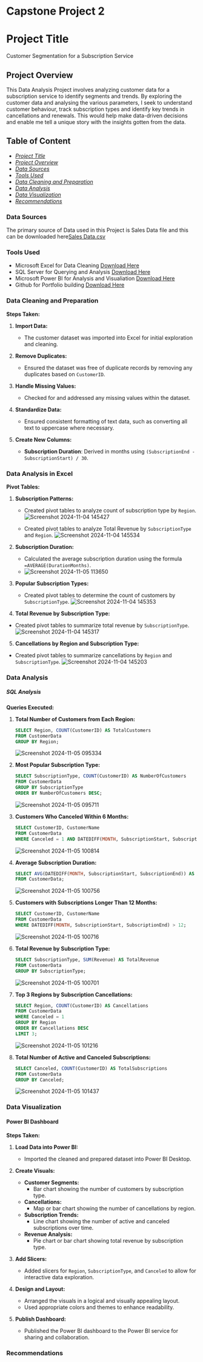 # Capstone Project 2

# Project Title
Customer Segmentation for a Subscription Service

## Project Overview
This Data Analysis Project involves analyzing customer data for a subscription service to identify segments and trends. By exploring the customer data and analysing the various parameters, I seek to understand customer behaviour, track subscription types and identify key trends in cancellations and renewals. This would help make data-driven decisions and enable me tell a unique story with the insights gotten from the data.

## Table of Content
* [*Project Title*](#project-title)
* [*Project Overview*](#project-overview)
* [*Data Sources*](#data-sources)
* [*Tools Used*](#tools-used)
* [*Data Cleaning and Preparation*](#data-cleaning-and-preparation)
* [*Data Analysis*](#data-analysis)
* [*Data Visualization*](#data-visualization)
* [*Recommendations*](#recommendations)
  
### Data Sources
The primary source of Data used in this Project is Sales Data file and this can be downloaded here[Sales Data.csv](https://github.com/user-attachments/files/17631070/Sales.Data.csv)


### Tools Used
- Microsoft Excel for Data Cleaning [Download Here](https://www.microsoft.com)
- SQL Server for Querying and Analysis [Download Here](https://www.microsoft.com)
- Microsoft Power BI for  Analysis and Visualiation [Download Here](https://www.microsoft.com)
- Github for Portfolio building [Download Here](https://www.github.com)

### Data Cleaning and Preparation
**Steps Taken:**

1. **Import Data:**
   - The customer dataset was imported into Excel for initial exploration and cleaning.

2. **Remove Duplicates:**
   - Ensured the dataset was free of duplicate records by removing any duplicates based on `CustomerID`.

3. **Handle Missing Values:**
   - Checked for and addressed any missing values within the dataset.

4. **Standardize Data:**
   - Ensured consistent formatting of text data, such as converting all text to uppercase where necessary.

5. **Create New Columns:**
   - **Subscription Duration**: Derived in months using `(SubscriptionEnd - SubscriptionStart) / 30`.

### Data Analysis in Excel 
**Pivot Tables:**

1. **Subscription Patterns:**
   - Created pivot tables to analyze count of subscription type by `Region`.
    ![Screenshot 2024-11-04 145427](https://github.com/user-attachments/assets/3b268996-dac1-444d-9232-5142be1c3f2f)

   - Created pivot tables to analyze Total Revenue by `SubscriptionType` and `Region`.
![Screenshot 2024-11-04 145534](https://github.com/user-attachments/assets/0c40377a-3a76-44bb-b0e8-cf14966c02a1)


2. **Subscription Duration:**
   - Calculated the average subscription duration using the formula `=AVERAGE(DurationMonths)`.
   - ![Screenshot 2024-11-05 113650](https://github.com/user-attachments/assets/25ee2922-3a98-4180-9073-9ced65f1b6fc)


3. **Popular Subscription Types:**
   - Created pivot tables to determine the count of customers by `SubscriptionType`.
     ![Screenshot 2024-11-04 145353](https://github.com/user-attachments/assets/bb617462-a55d-4d50-8efd-d8ee2e038dac)


4.  **Total Revenue by Subscription Type:**
   - Created pivot tables to summarize total revenue by `SubscriptionType`.
     ![Screenshot 2024-11-04 145317](https://github.com/user-attachments/assets/c0b80af3-11aa-43ca-a7c3-b287acc8546c)


 5. **Cancellations by Region and Subscription Type:**
   - Created pivot tables to summarize cancellations by `Region` and `SubscriptionType`.
     ![Screenshot 2024-11-04 145203](https://github.com/user-attachments/assets/ca04af40-7e37-4689-bc0d-d92b82b7f536)


### Data Analysis

##### SQL Analysis

**Queries Executed:**

1. **Total Number of Customers from Each Region:**
   ```sql
   SELECT Region, COUNT(CustomerID) AS TotalCustomers
   FROM CustomerData
   GROUP BY Region;
   ```
   ![Screenshot 2024-11-05 095334](https://github.com/user-attachments/assets/9c966176-1b71-4ae0-832a-2bdaacc6b28a)


2. **Most Popular Subscription Type:**
   ```sql
   SELECT SubscriptionType, COUNT(CustomerID) AS NumberOfCustomers
   FROM CustomerData
   GROUP BY SubscriptionType
   ORDER BY NumberOfCustomers DESC;
   ```
   ![Screenshot 2024-11-05 095711](https://github.com/user-attachments/assets/dd974093-4aaf-44a0-b90c-63095d5099cd)


3. **Customers Who Canceled Within 6 Months:**
   ```sql
   SELECT CustomerID, CustomerName
   FROM CustomerData
   WHERE Canceled = 1 AND DATEDIFF(MONTH, SubscriptionStart, SubscriptionEnd) <= 6;
   ```
   ![Screenshot 2024-11-05 100814](https://github.com/user-attachments/assets/65e7a1f3-d065-437f-a849-54507219af3a)


4. **Average Subscription Duration:**
   ```sql
   SELECT AVG(DATEDIFF(MONTH, SubscriptionStart, SubscriptionEnd)) AS AvgDuration
   FROM CustomerData;
   ```
   ![Screenshot 2024-11-05 100756](https://github.com/user-attachments/assets/831a297b-4296-4af3-aabd-5ac4d43fd7c9)


5. **Customers with Subscriptions Longer Than 12 Months:**
   ```sql
   SELECT CustomerID, CustomerName
   FROM CustomerData
   WHERE DATEDIFF(MONTH, SubscriptionStart, SubscriptionEnd) > 12;
   ```
   ![Screenshot 2024-11-05 100716](https://github.com/user-attachments/assets/62183759-597c-49d5-a4e6-b42c1618bc7a)


6. **Total Revenue by Subscription Type:**
   ```sql
   SELECT SubscriptionType, SUM(Revenue) AS TotalRevenue
   FROM CustomerData
   GROUP BY SubscriptionType;
   ```
   ![Screenshot 2024-11-05 100701](https://github.com/user-attachments/assets/be5cd1e6-10b4-4b2a-a82a-9d609f200a0f)


7. **Top 3 Regions by Subscription Cancellations:**
   ```sql
   SELECT Region, COUNT(CustomerID) AS Cancellations
   FROM CustomerData
   WHERE Canceled = 1
   GROUP BY Region
   ORDER BY Cancellations DESC
   LIMIT 3;
   ```
   ![Screenshot 2024-11-05 101216](https://github.com/user-attachments/assets/606fc36e-bae8-406e-a28c-a242ed677ae8)


8. **Total Number of Active and Canceled Subscriptions:**
   ```sql
   SELECT Canceled, COUNT(CustomerID) AS TotalSubscriptions
   FROM CustomerData
   GROUP BY Canceled;
   ```
   ![Screenshot 2024-11-05 101437](https://github.com/user-attachments/assets/5323d284-07d9-4528-9593-2b63513c9399)


  ### Data Visualization
  
  #### Power BI Dashboard

**Steps Taken:**

1. **Load Data into Power BI:**
   - Imported the cleaned and prepared dataset into Power BI Desktop.

2. **Create Visuals:**
   - **Customer Segments:**
     - Bar chart showing the number of customers by subscription type.
   - **Cancellations:**
     - Map or bar chart showing the number of cancellations by region.
   - **Subscription Trends:**
     - Line chart showing the number of active and canceled subscriptions over time.
   - **Revenue Analysis:**
     - Pie chart or bar chart showing total revenue by subscription type.

3. **Add Slicers:**
   - Added slicers for `Region`, `SubscriptionType`, and `Canceled` to allow for interactive data exploration.

4. **Design and Layout:**
   - Arranged the visuals in a logical and visually appealing layout.
   - Used appropriate colors and themes to enhance readability.

5. **Publish Dashboard:**
   - Published the Power BI dashboard to the Power BI service for sharing and collaboration.
  
### Recommendations




